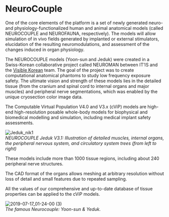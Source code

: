 # NeuroCouple

One of the core elements of the platform is a set of newly generated neuro- and physiology-functionalized human and animal anatomical models (called NEUROCOUPLE and NEUROFAUNA, respectively). The models will allow simulation of in vivo fields generated by implanted or external stimulators, elucidation of the resulting neuromodulations, and assessment of the changes induced in organ physiology.

The NEUROCOUPLE models (Yoon-sun and Jeduk) were created in a Swiss-Korean collaborative project called NEUROMAN between IT’IS and the [Visible Korean](http://vkh3.kisti.re.kr/?q=node/24) team. The goal of the project was to create computational anatomical phantoms to study low frequency exposure safety. The ultimate vision and strength of these models lies in the detailed tissue (from the cranium and spinal cord to internal organs and major muscles) and peripheral nerve segmentations, which was enabled by the unique cryosection color image data.

The Computable Virtual Population V4.0 and V3.x (cViP) models are high-end high-resolution posable whole-body models for biophysical and biomedical modelling and simulation, including medical implant safety assessments.

![Jeduk_nik1](https://user-images.githubusercontent.com/32800795/61337517-fd6ca680-a835-11e9-86d3-ef93a2f6add5.png) <br/>
*NEUROCOUPLE Jeduk V3.1: Illustration of detailed muscles, internal organs, the peripheral nervous system, and circulatory system trees (from left to right)*

These models include more than 1000 tissue regions, including about 240 peripheral nerve structures.

The CAD format of the organs allows meshing at arbitrary resolution without loss of detail and small features due to repeated sampling.

All the values of our comprehensive and up-to-date database of tissue properties can be applied to the cViP models.

![2019-07-17_01-24-00 (3)](https://user-images.githubusercontent.com/32800795/61336621-4a4e7e00-a832-11e9-9c2f-c18f1178a343.gif) <br/>
*The famous Neurocouple: Yoon-sun & Yeduk.*